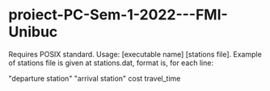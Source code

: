# proiect-PC-Sem-1-2022---FMI-Unibuc
Requires POSIX standard. 
Usage: [executable name] [stations file]. 
Example of stations file is given at stations.dat, format is, for each line:

"departure station" "arrival station" cost travel_time
